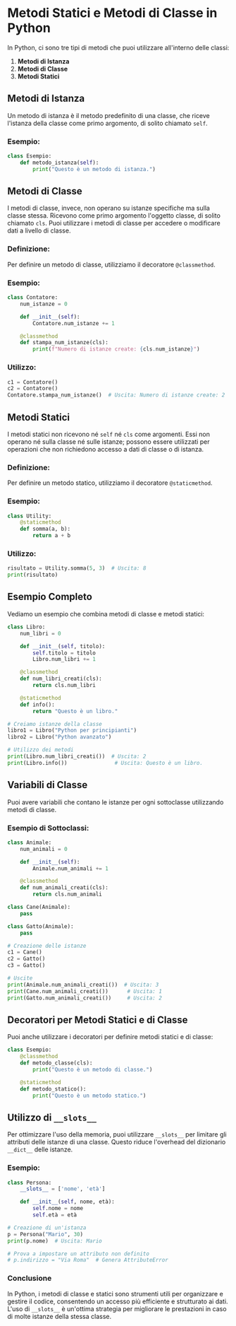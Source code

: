 # Metodi Statici e Metodi di Classe in Python

In Python, ci sono tre tipi di metodi che puoi utilizzare all'interno delle classi:

1. **Metodi di Istanza**
2. **Metodi di Classe**
3. **Metodi Statici**

## Metodi di Istanza

Un metodo di istanza è il metodo predefinito di una classe, che riceve l'istanza della classe come primo argomento, di solito chiamato `self`.

### Esempio:
```python
class Esempio:
    def metodo_istanza(self):
        print("Questo è un metodo di istanza.")
```

## Metodi di Classe

I metodi di classe, invece, non operano su istanze specifiche ma sulla classe stessa. Ricevono come primo argomento l'oggetto classe, di solito chiamato `cls`. Puoi utilizzare i metodi di classe per accedere o modificare dati a livello di classe.

### Definizione:
Per definire un metodo di classe, utilizziamo il decoratore `@classmethod`.

### Esempio:
```python
class Contatore:
    num_istanze = 0

    def __init__(self):
        Contatore.num_istanze += 1

    @classmethod
    def stampa_num_istanze(cls):
        print(f"Numero di istanze create: {cls.num_istanze}")
```

### Utilizzo:
```python
c1 = Contatore()
c2 = Contatore()
Contatore.stampa_num_istanze()  # Uscita: Numero di istanze create: 2
```

## Metodi Statici

I metodi statici non ricevono né `self` né `cls` come argomenti. Essi non operano né sulla classe né sulle istanze; possono essere utilizzati per operazioni che non richiedono accesso a dati di classe o di istanza.

### Definizione:
Per definire un metodo statico, utilizziamo il decoratore `@staticmethod`.

### Esempio:
```python
class Utility:
    @staticmethod
    def somma(a, b):
        return a + b
```

### Utilizzo:
```python
risultato = Utility.somma(5, 3)  # Uscita: 8
print(risultato)
```

## Esempio Completo

Vediamo un esempio che combina metodi di classe e metodi statici:

```python
class Libro:
    num_libri = 0

    def __init__(self, titolo):
        self.titolo = titolo
        Libro.num_libri += 1

    @classmethod
    def num_libri_creati(cls):
        return cls.num_libri

    @staticmethod
    def info():
        return "Questo è un libro."

# Creiamo istanze della classe
libro1 = Libro("Python per principianti")
libro2 = Libro("Python avanzato")

# Utilizzo dei metodi
print(Libro.num_libri_creati())  # Uscita: 2
print(Libro.info())               # Uscita: Questo è un libro.
```

## Variabili di Classe

Puoi avere variabili che contano le istanze per ogni sottoclasse utilizzando metodi di classe.

### Esempio di Sottoclassi:
```python
class Animale:
    num_animali = 0

    def __init__(self):
        Animale.num_animali += 1

    @classmethod
    def num_animali_creati(cls):
        return cls.num_animali

class Cane(Animale):
    pass

class Gatto(Animale):
    pass

# Creazione delle istanze
c1 = Cane()
c2 = Gatto()
c3 = Gatto()

# Uscite
print(Animale.num_animali_creati())  # Uscita: 3
print(Cane.num_animali_creati())      # Uscita: 1
print(Gatto.num_animali_creati())     # Uscita: 2
```

## Decoratori per Metodi Statici e di Classe

Puoi anche utilizzare i decoratori per definire metodi statici e di classe:

```python
class Esempio:
    @classmethod
    def metodo_classe(cls):
        print("Questo è un metodo di classe.")

    @staticmethod
    def metodo_statico():
        print("Questo è un metodo statico.")
```

## Utilizzo di `__slots__`

Per ottimizzare l'uso della memoria, puoi utilizzare `__slots__` per limitare gli attributi delle istanze di una classe. Questo riduce l'overhead del dizionario `__dict__` delle istanze.

### Esempio:
```python
class Persona:
    __slots__ = ['nome', 'età']

    def __init__(self, nome, età):
        self.nome = nome
        self.età = età

# Creazione di un'istanza
p = Persona("Mario", 30)
print(p.nome)  # Uscita: Mario

# Prova a impostare un attributo non definito
# p.indirizzo = "Via Roma"  # Genera AttributeError
```

### Conclusione

In Python, i metodi di classe e statici sono strumenti utili per organizzare e gestire il codice, consentendo un accesso più efficiente e strutturato ai dati. L'uso di `__slots__` è un'ottima strategia per migliorare le prestazioni in caso di molte istanze della stessa classe.